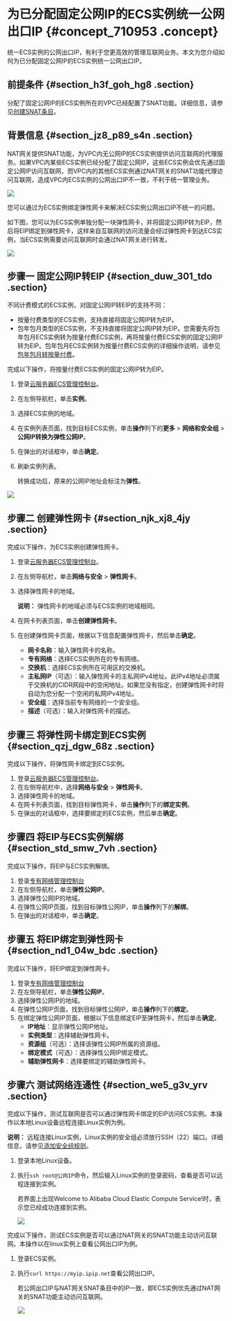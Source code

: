 # 为已分配固定公网IP的ECS实例统一公网出口IP {#concept_710953 .concept}

统一ECS实例的公网出口IP，有利于您更高效的管理互联网业务。本文为您介绍如何为已分配固定公网IP的ECS实例统一公网出口IP。

## 前提条件 {#section_h3f_goh_hg8 .section}

分配了固定公网IP的ECS实例所在的VPC已经配置了SNAT功能。详细信息，请参见[创建SNAT条目](../intl.zh-CN/快速入门/创建SNAT条目.md#)。

## 背景信息 {#section_jz8_p89_s4n .section}

NAT网关提供SNAT功能，为VPC内无公网IP的ECS实例提供访问互联网的代理服务。如果VPC内某些ECS实例已经分配了固定公网IP，这些ECS实例会优先通过固定公网IP访问互联网，而VPC内的其他ECS实例通过NAT网关的SNAT功能代理访问互联网，造成VPC内ECS实例的公网出口IP不一致，不利于统一管理业务。

![](http://static-aliyun-doc.oss-cn-hangzhou.aliyuncs.com/assets/img/570109/156802296949546_zh-CN.png)

您可以通过为ECS实例绑定弹性网卡来解决ECS实例公网出口IP不统一的问题。

如下图，您可以为ECS实例单独分配一块弹性网卡，并将固定公网IP转为EIP，然后将EIP绑定到弹性网卡，这样来自互联网的访问流量会经过弹性网卡到达ECS实例，当ECS实例需要访问互联网时会通过NAT网关进行转发。

![](http://static-aliyun-doc.oss-cn-hangzhou.aliyuncs.com/assets/img/570109/156802296949551_zh-CN.png)

## 步骤一 固定公网IP转EIP {#section_duw_301_tdo .section}

不同计费模式的ECS实例，对固定公网IP转EIP的支持不同：

-   按量付费类型的ECS实例，支持直接将固定公网IP转为EIP。
-   包年包月类型的ECS实例，不支持直接将固定公网IP转为EIP。您需要先将包年包月ECS实例转为按量付费ECS实例，再将按量付费ECS实例的固定公网IP转为EIP。包年包月ECS实例转为按量付费ECS实例的详细操作说明，请参见[包年包月转按量付费](../../intl.zh-CN/产品定价/预付费转按量付费.md#)。

完成以下操作，将按量付费ECS实例的固定公网IP转为EIP。

1.  登录[云服务器ECS管理控制台](https://ecs.console.aliyun.com/#/home)。
2.  在左侧导航栏，单击**实例**。
3.  选择ECS实例的地域。
4.  在实例列表页面，找到目标ECS实例，单击**操作**列下的**更多** \> **网络和安全组** \> **公网IP转换为弹性公网IP**。
5.  在弹出的对话框中，单击**确定**。
6.  刷新实例列表。

    转换成功后，原来的公网IP地址会标注为**弹性**。


![](http://static-aliyun-doc.oss-cn-hangzhou.aliyuncs.com/assets/img/570109/156802296949534_zh-CN.png)

## 步骤二 创建弹性网卡 {#section_njk_xj8_4jy .section}

完成以下操作，为ECS实例创建弹性网卡。

1.  登录[云服务器ECS管理控制台](https://ecs.console.aliyun.com/#/home)。
2.  在左侧导航栏，单击**网络与安全** \> **弹性网卡**。
3.  选择弹性网卡的地域。

    **说明：** 弹性网卡的地域必须与ECS实例的地域相同。

4.  在网卡列表页面，单击**创建弹性网卡**。
5.  在创建弹性网卡页面，根据以下信息配置弹性网卡，然后单击**确定**。
    -   **网卡名称**：输入弹性网卡的名称。
    -   **专有网络**：选择ECS实例所在的专有网络。
    -   **交换机**：选择ECS实例所在可用区的交换机。
    -   **主私网IP**（可选）：输入弹性网卡的主私网IPv4地址。此IPv4地址必须属于交换机的CIDR网段中的空闲地址。如果您没有指定，创建弹性网卡时将自动为您分配一个空闲的私网IPv4地址。
    -   **安全组**：选择当前专有网络的一个安全组。
    -   **描述**（可选）：输入对弹性网卡的描述。

## 步骤三 将弹性网卡绑定到ECS实例 {#section_qzj_dgw_68z .section}

完成以下操作，将弹性网卡绑定到ECS实例。

1.  登录[云服务器ECS管理控制台](https://ecs.console.aliyun.com/#/home)。
2.  在左侧导航栏中，选择**网络与安全** \> **弹性网卡**。
3.  选择弹性网卡的地域。
4.  在网卡列表页面，找到目标弹性网卡，单击**操作**列下的**绑定实例**。
5.  在弹出的对话框中，选择要绑定的ECS实例，然后单击**确定**。

## 步骤四 将EIP与ECS实例解绑 {#section_std_smw_7vh .section}

完成以下操作，将EIP与ECS实例解绑。

1.  登录[专有网络管理控制台](https://vpcnext.console.aliyun.com)
2.  在左侧导航栏，单击**弹性公网IP**。
3.  选择弹性公网IP的地域。
4.  在弹性公网IP页面，找到目标弹性公网IP，单击**操作**列下的**解绑**。
5.  在弹出的对话框中，单击**确定**。

## 步骤五 将EIP绑定到弹性网卡 {#section_nd1_04w_bdc .section}

完成以下操作，将EIP绑定到弹性网卡。

1.  登录[专有网络管理控制台](https://vpcnext.console.aliyun.com)
2.  在左侧导航栏，单击**弹性公网IP**。
3.  选择弹性公网IP的地域。
4.  在弹性公网IP页面，找到目标弹性公网IP，单击**操作**列下的**绑定**。
5.  在绑定弹性公网IP页面，根据以下信息绑定EIP至弹性网卡，然后单击**确定**。
    -   **IP地址**：显示弹性公网IP地址。
    -   **实例类型**：选择辅助弹性网卡。
    -   **资源组**（可选）：选择该弹性公网IP所属的资源组。
    -   **绑定模式**（可选）：选择弹性公网IP绑定模式。
    -   **辅助弹性网卡**：选择要绑定的辅助弹性网卡。

## 步骤六 测试网络连通性 {#section_we5_g3v_yrv .section}

完成以下操作，测试互联网是否可以通过弹性网卡绑定的EIP访问ECS实例。本操作以本地Linux设备远程连接Linux实例为例。

**说明：** 远程连接Linux实例，Linux实例的安全组必须放行SSH（22）端口。详细信息，请参见[添加安全组规则](../../intl.zh-CN/安全/安全组/添加安全组规则.md#)。

1.  登录本地Linux设备。
2.  执行`ssh root@公网IP`命令，然后输入Linux实例的登录密码，查看是否可以远程连接到实例。

    若界面上出现Welcome to Alibaba Cloud Elastic Compute Service!时，表示您已经成功连接到实例。

    ![](http://static-aliyun-doc.oss-cn-hangzhou.aliyuncs.com/assets/img/570109/156802296949595_zh-CN.png)


完成以下操作，测试ECS实例是否可以通过NAT网关的SNAT功能主动访问互联网。本操作以在linux实例上查看公网出口IP为例。

1.  登录ECS实例。
2.  执行`curl https://myip.ipip.net`查看公网出口IP。

    若公网出口IP与NAT网关SNAT条目中的IP一致，即ECS实例优先通过NAT网关的SNAT功能主动访问互联网。

    ![](http://static-aliyun-doc.oss-cn-hangzhou.aliyuncs.com/assets/img/570109/156802296949596_zh-CN.png)


